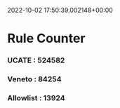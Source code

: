 2022-10-02 17:50:39.002148+00:00
# Rule Counter 
 ### UCATE : 524582

 ### Veneto : 84254

 ### Allowlist : 13924